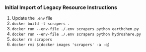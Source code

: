 ### Initial Import of Legacy Resource Instructions

1. Update the `.env` file
2. `docker build -t scrapers .`
3. `docker run --env-file ./.env scrapers python earthchem.py`
4. `docker run --env-file ./.env scrapers python hydroshare.py`
5. `docker rm scrapers`
6. `docker rmi $(docker images 'scrapers' -a -q)`
